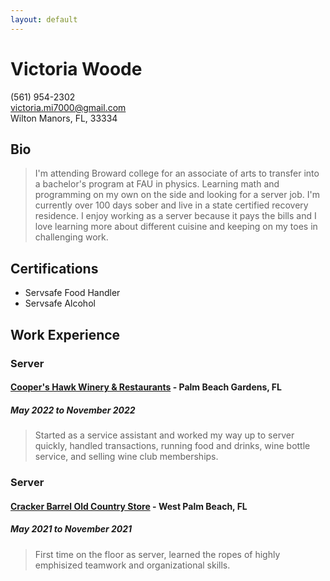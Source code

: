 ```yaml
---
layout: default
---
```


# Victoria Woode
(561) 954-2302  
victoria.mi7000@gmail.com  
Wilton Manors, FL, 33334  

## Bio
>I'm attending Broward college for an associate of arts to transfer into a bachelor's program at FAU in physics. Learning math and programming on my own on the side and looking for a server job. I'm currently over 100 days sober and live in a state certified recovery residence. I enjoy working as a server because it pays the bills and I love learning more about different cuisine and keeping on my toes in challenging work.

## Certifications
* Servsafe Food Handler
* Servsafe Alcohol

## Work Experience

### Server
#### [Cooper's Hawk Winery & Restaurants](https://chwinery.com/) - Palm Beach Gardens, FL
##### May 2022 to November 2022
>Started as a service assistant and worked my way up to server quickly, handled transactions, running food and drinks, wine bottle service, and selling wine club memberships.

### Server
#### [Cracker Barrel Old Country Store](https://www.crackerbarrel.com/) - West Palm Beach, FL
##### May 2021 to November 2021
>First time on the floor as server, learned the ropes of highly emphisized teamwork and organizational skills.
